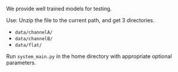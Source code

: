 We provide well trained models for testing.

Use: Unzip the file to the current path, and get 3 directories.
* `data/channelA/`
* `data/channelB/`
* `data/flat/`

Run `system_main.py` in the home directory with appropriate optional parameters.